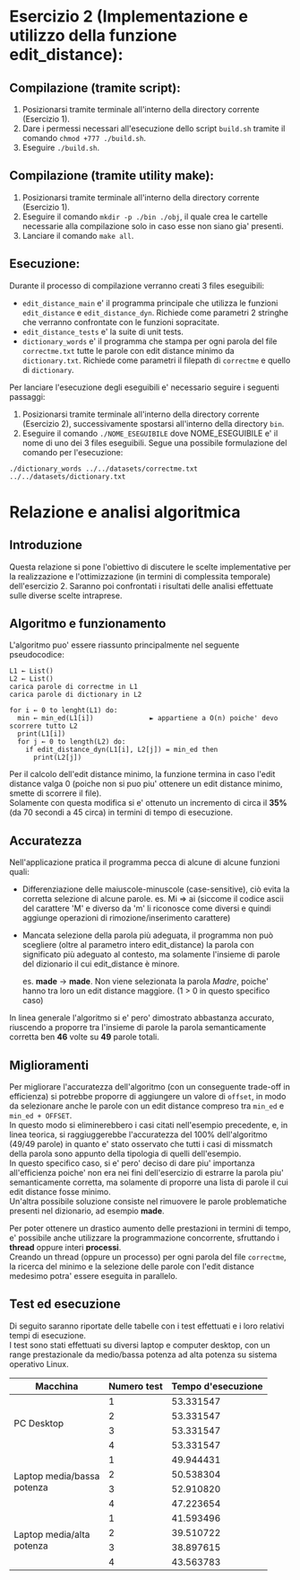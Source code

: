 # Esercizio 2 (Implementazione e utilizzo della funzione edit_distance):

## Compilazione (tramite script):
1. Posizionarsi tramite terminale all'interno della directory corrente (Esercizio 1).
2. Dare i permessi necessari all'esecuzione dello script `build.sh` tramite il comando `chmod +777 ./build.sh`.
3. Eseguire `./build.sh`.

## Compilazione (tramite utility make):
1. Posizionarsi tramite terminale all'interno della directory corrente (Esercizio 1).
2. Eseguire il comando `mkdir -p ./bin ./obj`, il quale crea le cartelle necessarie alla compilazione solo in caso esse non siano gia' presenti.
3. Lanciare il comando `make all`.

## Esecuzione:
Durante il processo di compilazione verranno creati 3 files eseguibili:
* `edit_distance_main` e' il programma principale che utilizza le funzioni `edit_distance` e `edit_distance_dyn`. Richiede come parametri 2 stringhe che verranno confrontate con le funzioni sopracitate.
* `edit_distance_tests` e' la suite di unit tests.
* `dictionary_words` e' il programma che stampa per ogni parola del file `correctme.txt` tutte le parole con edit distance minimo da `dictionary.txt`. Richiede come parametri il filepath di `correctme` e quello di `dictionary`.


Per lanciare l'esecuzione degli eseguibili e' necessario seguire i seguenti passaggi:
1. Posizionarsi tramite terminale all'interno della directory corrente (Esercizio 2), successivamente spostarsi all'interno della directory `bin`.
2. Eseguire il comando `./NOME_ESEGUIBILE` dove NOME_ESEGUIBILE e' il nome di uno dei 3 files eseguibili.
Segue una possibile formulazione del comando per l'esecuzione:
```
./dictionary_words ../../datasets/correctme.txt ../../datasets/dictionary.txt
```

# Relazione e analisi algoritmica

## Introduzione
Questa relazione si pone l'obiettivo di discutere le scelte implementative per la realizzazione e l'ottimizzazione (in termini di complessita temporale) dell'esercizio 2.
Saranno poi confrontati i risultati delle analisi effettuate sulle diverse scelte intraprese.

## Algoritmo e funzionamento
L'algoritmo puo' essere riassunto principalmente nel seguente pseudocodice:

```
L1 ← List()
L2 ← List()
carica parole di correctme in L1
carica parole di dictionary in L2

for i ← 0 to lenght(L1) do:
  min ← min_ed(L1[i])              ► appartiene a O(n) poiche' devo scorrere tutto L2
  print(L1[i])
  for j ← 0 to length(L2) do:
    if edit_distance_dyn(L1[i], L2[j]) = min_ed then
      print(L2[j])

```

Per il calcolo dell'edit distance minimo, la funzione termina in caso l'edit distance valga 0 (poiche non si puo piu' ottenere un edit distance minimo, smette di scorrere il file).  
Solamente con questa modifica si e' ottenuto un incremento di circa il **35%** (da 70 secondi a 45 circa) in termini di tempo di esecuzione. 

## Accuratezza
Nell'applicazione pratica il programma pecca di alcune di alcune funzioni quali:

- Differenziazione delle maiuscole-minuscole (case-sensitive), ciò evita la corretta selezione di alcune parole.
	es. Mi => ai    (siccome il codice ascii del carattere 'M' e diverso da 'm' li riconosce come diversi e quindi
    aggiunge operazioni di rimozione/inserimento carattere)
    
- Mancata selezione della parola più adeguata, il programma non può scegliere (oltre al parametro intero edit_distance)
  la parola con significato più adeguato al contesto, ma solamente l'insieme di parole del dizionario il cui edit_distance è minore.
  
	es. **made** → **made**. Non viene selezionata la parola *Madre*, poiche' hanno tra loro un edit distance maggiore. (1 > 0 in questo specifico caso)

In linea generale l'algoritmo si e' pero' dimostrato abbastanza accurato, riuscendo a proporre tra l'insieme di parole la parola semanticamente corretta ben **46** volte su **49** parole totali.  

## Miglioramenti
Per migliorare l'accuratezza dell'algoritmo (con un conseguente trade-off in efficienza) si potrebbe proporre di aggiungere un valore di `offset`, in modo da selezionare anche le parole con un edit distance compreso tra `min_ed` e `min_ed + OFFSET`.  
In questo modo si eliminerebbero i casi citati nell'esempio precedente, e, in linea teorica, si raggiuggerebbe l'accuratezza del 100% dell'algoritmo (49/49 parole) in quanto e' stato osservato che tutti i casi di missmatch della parola sono appunto della tipologia di quelli dell'esempio.   
In questo specifico caso, si e' pero' deciso di dare piu' importanza all'efficienza poiche' non era nei fini dell'esercizio di estrarre la parola piu' semanticamente corretta, ma solamente di proporre una lista di parole il cui edit distance fosse minimo.  
Un'altra possibile soluzione consiste nel rimuovere le parole problematiche presenti nel dizionario, ad esempio **made**.

Per poter ottenere un drastico aumento delle prestazioni in termini di tempo, e' possibile anche utilizzare la programmazione concorrente, sfruttando i **thread** oppure interi **processi**.  
Creando un thread (oppure un processo) per ogni parola del file `correctme`, la ricerca del minimo e la selezione delle parole con l'edit distance medesimo potra' essere eseguita in parallelo.

## Test ed esecuzione
Di seguito saranno riportate delle tabelle con i test effettuati e i loro relativi tempi di esecuzione.  
I test sono stati effettuati su diversi laptop e computer desktop, con un range prestazionale da medio/bassa potenza ad alta potenza su sistema operativo Linux.


<table>
    <thead>
        <tr>
            <th>Macchina</th>
            <th>Numero test</th>
            <th>Tempo d'esecuzione</th>
        </tr>
    </thead>
    <tbody>
        <tr>
            <td rowspan=4>PC Desktop</td>
            <td>1</td>
            <td>53.331547</td>
        <tr>
            <td>2</td>
            <td>53.331547</td>
        <tr>
            <td>3</td>
            <td>53.331547</td>
        <tr>
            <td>4</td>
            <td>53.331547</td>
        <tr>
            <td rowspan=4>Laptop media/bassa<br>potenza</td>
            <td>1</td>
            <td>49.944431</td>
        <tr>
            <td>2</td>
            <td>50.538304</td>
        <tr>
            <td>3</td>
            <td>52.910820</td>
        <tr>
            <td>4</td>
            <td>47.223654</td>
        <tr>
            <td rowspan=4>Laptop media/alta<br>potenza</td>
            <td>1</td>
            <td>41.593496</td>
        <tr>
            <td>2</td>
            <td>39.510722</td>
        <tr>
            <td>3</td>
            <td>38.897615</td>
        <tr>
            <td>4</td>
            <td>43.563783</td>
        </tr>
    </tbody>
    
</table>
